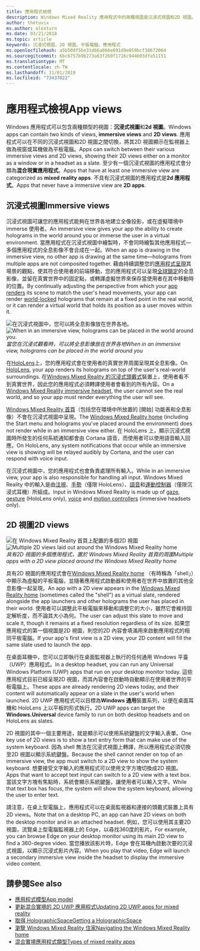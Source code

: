 ```yaml
---
title: 應用程式檢視
description: Windows Mixed Reality 應用程式中的兩種視圖是沉浸式視圖和2D 視圖。
author: thetuvix
ms.author: alexturn
ms.date: 03/21/2018
ms.topic: article
keywords: 沉浸式視圖、2D 視圖、平板電腦、應用程式
ms.openlocfilehash: a5b50df5be31d66a866e691d9e059bcf38672064
ms.sourcegitcommit: 6bc6757b9b273a63f260f1716c944603dfa51151
ms.translationtype: MT
ms.contentlocale: zh-TW
ms.lasthandoff: 11/01/2019
ms.locfileid: "73437022"
---
```

# <a name="app-views"></a><span data-ttu-id="75ab2-104">應用程式檢視</span><span class="sxs-lookup"><span data-stu-id="75ab2-104">App views</span></span>

<span data-ttu-id="75ab2-105">Windows 應用程式可以包含兩種類型的視圖：**沉浸式視圖**和**2d 視圖**。</span><span class="sxs-lookup"><span data-stu-id="75ab2-105">Windows apps can contain two kinds of views, **immersive views** and **2D views**.</span></span> <span data-ttu-id="75ab2-106">應用程式可以在不同的沉浸式視圖和2D 視圖之間切換，將其2D 視圖顯示在監視器上做為視窗或耳機做為平板電腦。</span><span class="sxs-lookup"><span data-stu-id="75ab2-106">Apps can switch between their various immersive views and 2D views, showing their 2D views either on a monitor as a window or in a headset as a slate.</span></span> <span data-ttu-id="75ab2-107">至少有一個沉浸式視圖的應用程式會分類為**混合現實應用程式**。</span><span class="sxs-lookup"><span data-stu-id="75ab2-107">Apps that have at least one immersive view are categorized as **mixed reality apps**.</span></span> <span data-ttu-id="75ab2-108">不具有沉浸式視圖的應用程式是**2d 應用程式**。</span><span class="sxs-lookup"><span data-stu-id="75ab2-108">Apps that never have a immersive view are **2D apps**.</span></span>

## <a name="immersive-views"></a><span data-ttu-id="75ab2-109">沉浸式視圖</span><span class="sxs-lookup"><span data-stu-id="75ab2-109">Immersive views</span></span>

<span data-ttu-id="75ab2-110">沉浸式視圖可讓您的應用程式能夠在世界各地建立全像投影，或在虛擬環境中 immerse 使用者。</span><span class="sxs-lookup"><span data-stu-id="75ab2-110">An immersive view gives your app the ability to create holograms in the world around you or immerse the user in a virtual environment.</span></span> <span data-ttu-id="75ab2-111">當應用程式在沉浸式視圖中繪製時，不會同時繪製其他應用程式&mdash;多個應用程式的全息影像不會合成在一起。</span><span class="sxs-lookup"><span data-stu-id="75ab2-111">When an app is drawing in the immersive view, no other app is drawing at the same time&mdash;holograms from multiple apps are not composited together.</span></span> <span data-ttu-id="75ab2-112">藉由持續調整您的[應用程式呈現](rendering.md)其場景的觀點，使其符合使用者的前端移動，您的應用程式可以呈現[全球鎖定](coordinate-systems.md)的全息影像，並留在真實世界中的固定點，或轉譯虛擬世界來保存當使用者在其中移動時的位置。</span><span class="sxs-lookup"><span data-stu-id="75ab2-112">By continually adjusting the perspective from which your [app renders](rendering.md) its scene to match the user's head movements, your app can render [world-locked](coordinate-systems.md) holograms that remain at a fixed point in the real world, or it can render a virtual world that holds its position as a user moves within it.</span></span>

<span data-ttu-id="75ab2-113">![在沉浸式視圖中，您可以將全息影像放在世界各地。](images/designoverview-940px.jpg)</span><span class="sxs-lookup"><span data-stu-id="75ab2-113">![When in an immersive view, holograms can be placed in the world around you.](images/designoverview-940px.jpg)</span></span><br>
<span data-ttu-id="75ab2-114">*當您在沉浸式觀看時，可以將全息影像放在世界各地*</span><span class="sxs-lookup"><span data-stu-id="75ab2-114">*When in an immersive view, holograms can be placed in the world around you*</span></span>

<span data-ttu-id="75ab2-115">在[HoloLens](hololens-hardware-details.md)上，您的應用程式會在使用者的真實世界周圍呈現其全息影像。</span><span class="sxs-lookup"><span data-stu-id="75ab2-115">On [HoloLens](hololens-hardware-details.md), your app renders its holograms on top of the user's real-world surroundings.</span></span> <span data-ttu-id="75ab2-116">在[Windows Mixed Reality 的沉浸式頭戴式](immersive-headset-hardware-details.md)裝置上，使用者看不到真實世界，因此您的應用程式必須轉譯使用者會看到的所有內容。</span><span class="sxs-lookup"><span data-stu-id="75ab2-116">On a [Windows Mixed Reality immersive headset](immersive-headset-hardware-details.md), the user cannot see the real world, and so your app must render everything the user will see.</span></span>

<span data-ttu-id="75ab2-117">[Windows Mixed Reality 首頁](navigating-the-windows-mixed-reality-home.md)（包括您在環境中所放置的 [開始] 功能表和全息影像）不會在沉浸式視圖中呈現。</span><span class="sxs-lookup"><span data-stu-id="75ab2-117">The [Windows Mixed Reality home](navigating-the-windows-mixed-reality-home.md) (including the Start menu and holograms you've placed around the environment) does not render while in an immersive view either.</span></span> <span data-ttu-id="75ab2-118">在 HoloLens 上，顯示沉浸式視圖時所發生的任何系統通知都會由 Cortana 語音，而使用者可以使用語音輸入回應。</span><span class="sxs-lookup"><span data-stu-id="75ab2-118">On HoloLens, any system notifications that occur while an immersive view is showing will be relayed audibly by Cortana, and the user can respond with voice input.</span></span>

<span data-ttu-id="75ab2-119">在沉浸式視圖中，您的應用程式也會負責處理所有輸入。</span><span class="sxs-lookup"><span data-stu-id="75ab2-119">While in an immersive view, your app is also responsible for handling all input.</span></span> <span data-ttu-id="75ab2-120">Windows Mixed Reality 中的輸入是由[注視](gaze-and-commit.md)、[手勢](gaze-and-commit.md#composite-gestures)（僅限 HoloLens）、[語音](voice-input.md)和[運動控制器](motion-controllers.md)（僅限沉浸式耳機）所組成。</span><span class="sxs-lookup"><span data-stu-id="75ab2-120">Input in Windows Mixed Reality is made up of [gaze](gaze-and-commit.md), [gesture](gaze-and-commit.md#composite-gestures) (HoloLens only), [voice](voice-input.md) and [motion controllers](motion-controllers.md) (immersive headsets only).</span></span>

## <a name="2d-views"></a><span data-ttu-id="75ab2-121">2D 視圖</span><span class="sxs-lookup"><span data-stu-id="75ab2-121">2D views</span></span>

<span data-ttu-id="75ab2-122">![在 Windows Mixed Reality 首頁上配置的多個2D 視圖](images/teleportation-940px.png)</span><span class="sxs-lookup"><span data-stu-id="75ab2-122">![Multiple 2D views laid out around the Windows Mixed Reality home](images/teleportation-940px.png)</span></span><br>
<span data-ttu-id="75ab2-123">*具有2D 視圖的多個應用程式，置於 Windows Mixed Reality 首頁的周圍*</span><span class="sxs-lookup"><span data-stu-id="75ab2-123">*Multiple apps with a 2D view placed around the Windows Mixed Reality home*</span></span>

<span data-ttu-id="75ab2-124">具有2D 視圖的應用程式會在[Windows Mixed Reality home](navigating-the-windows-mixed-reality-home.md) （有時稱為「shell」）中顯示為虛擬的平板電腦，並隨著應用程式啟動器和使用者在世界中放置的其他全息影像一起呈現。</span><span class="sxs-lookup"><span data-stu-id="75ab2-124">An app with a 2D view appears in the [Windows Mixed Reality home](navigating-the-windows-mixed-reality-home.md) (sometimes called the "shell") as a virtual slate, rendered alongside the app launchers and other holograms the user has placed in their world.</span></span> <span data-ttu-id="75ab2-125">使用者可以調整此平板電腦來移動和調整它的大小，雖然它會維持固定解析度，而不論其大小為何。</span><span class="sxs-lookup"><span data-stu-id="75ab2-125">The user can adjust this slate to move and scale it, though it remains at a fixed resolution regardless of its size.</span></span> <span data-ttu-id="75ab2-126">如果您應用程式的第一個視圖是2D 視圖，則您的2D 內容會填滿用來啟動應用程式的相同平板電腦。</span><span class="sxs-lookup"><span data-stu-id="75ab2-126">If your app's first view is a 2D view, your 2D content will fill the same slate used to launch the app.</span></span>

<span data-ttu-id="75ab2-127">在桌面耳機中，您可以立即執行在桌面監視器上執行的任何通用 Windows 平臺（UWP）應用程式。</span><span class="sxs-lookup"><span data-stu-id="75ab2-127">In a desktop headset, you can run any Universal Windows Platform (UWP) apps that run on your desktop monitor today.</span></span> <span data-ttu-id="75ab2-128">這些應用程式目前已經呈現2D 視圖，而其內容會在啟動時自動顯示在使用者世界的平板電腦上。</span><span class="sxs-lookup"><span data-stu-id="75ab2-128">These apps are already rendering 2D views today, and their content will automatically appear on a slate in the user's world when launched.</span></span> <span data-ttu-id="75ab2-129">2D UWP 應用程式可以目標為**Windows 通用**裝置系列，以便在桌面耳機和 HoloLens 上以平板的形式執行。</span><span class="sxs-lookup"><span data-stu-id="75ab2-129">2D UWP apps can target the **Windows.Universal** device family to run on both desktop headsets and on HoloLens as slates.</span></span>

<span data-ttu-id="75ab2-130">2D 視圖的其中一個主要用途，就是顯示可以使用系統鍵盤的文字輸入表單。</span><span class="sxs-lookup"><span data-stu-id="75ab2-130">One key use of 2D views is to show a text entry form that can make use of the system keyboard.</span></span> <span data-ttu-id="75ab2-131">因為 shell 無法在沉浸式視圖上轉譯，所以應用程式必須切換至2D 視圖以顯示系統鍵盤。</span><span class="sxs-lookup"><span data-stu-id="75ab2-131">Because the shell cannot render on top of an immersive view, the app must switch to a 2D view to show the system keyboard.</span></span> <span data-ttu-id="75ab2-132">想要接受文字輸入的應用程式可以使用文字方塊切換成2D 視圖。</span><span class="sxs-lookup"><span data-stu-id="75ab2-132">Apps that want to accept text input can switch to a 2D view with a text box.</span></span> <span data-ttu-id="75ab2-133">當該文字方塊有焦點時，系統會顯示系統鍵盤，讓使用者可以輸入文字。</span><span class="sxs-lookup"><span data-stu-id="75ab2-133">While that text box has focus, the system will show the system keyboard, allowing the user to enter text.</span></span>

<span data-ttu-id="75ab2-134">請注意，在桌上型電腦上，應用程式可以在桌面監視器和連接的頭戴式裝置上具有 2D views。</span><span class="sxs-lookup"><span data-stu-id="75ab2-134">Note that on a desktop PC, an app can have 2D views on both the desktop monitor and in an attached headset.</span></span> <span data-ttu-id="75ab2-135">例如，您可以使用其主要2D 視圖，流覽桌上型電腦監視器上的 Edge，以尋找360度的影片。</span><span class="sxs-lookup"><span data-stu-id="75ab2-135">For example, you can browse Edge on your desktop monitor using its main 2D view to find a 360-degree video.</span></span> <span data-ttu-id="75ab2-136">當您播放該影片時，Edge 會在耳機內啟動次要的沉浸式視圖，以顯示沉浸式影片內容。</span><span class="sxs-lookup"><span data-stu-id="75ab2-136">When you play that video, Edge will launch a secondary immersive view inside the headset to display the immersive video content.</span></span>

## <a name="see-also"></a><span data-ttu-id="75ab2-137">請參閱</span><span class="sxs-lookup"><span data-stu-id="75ab2-137">See also</span></span>

* [<span data-ttu-id="75ab2-138">應用程式模型</span><span class="sxs-lookup"><span data-stu-id="75ab2-138">App model</span></span>](app-model.md)
* [<span data-ttu-id="75ab2-139">更新混合實境的 2D UWP 應用程式</span><span class="sxs-lookup"><span data-stu-id="75ab2-139">Updating 2D UWP apps for mixed reality</span></span>](building-2d-apps.md)
* [<span data-ttu-id="75ab2-140">取得 HolographicSpace</span><span class="sxs-lookup"><span data-stu-id="75ab2-140">Getting a HolographicSpace</span></span>](getting-a-holographicspace.md)
* [<span data-ttu-id="75ab2-141">瀏覽 Windows Mixed Reality 住家</span><span class="sxs-lookup"><span data-stu-id="75ab2-141">Navigating the Windows Mixed Reality home</span></span>](navigating-the-windows-mixed-reality-home.md)
* [<span data-ttu-id="75ab2-142">混合實境應用程式類型</span><span class="sxs-lookup"><span data-stu-id="75ab2-142">Types of mixed reality apps</span></span>](types-of-mixed-reality-apps.md)
